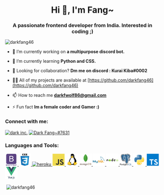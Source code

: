 <h1 align="center">Hi 👋, I'm Fang~</h1>
<h3 align="center">A passionate frontend developer from India. Interested in coding ;)</h3>

<p align="left"> <img src="https://komarev.com/ghpvc/?username=darkfang46&label=Profile%20views&color=0e75b6&style=flat" alt="darkfang46" /> </p>

- 🔭 I’m currently working on **a multipurpose discord bot.**

- 🌱 I’m currently learning **Python and CSS.**

- 👯 Looking for collaboration? **Dm me on discord : Kurai Kiba#0002**

- 👨‍💻 All of my projects are available at [https://github.com/darkfang46](https://github.com/darkfang46)

- 📫 How to reach me **darkfwolf86@gmail.com**

- ⚡ Fun fact **Im a female coder and Gamer :)**

<h3 align="left">Connect with me:</h3>
<p align="left">
<a href="https://www.youtube.com/c/dark inc." target="blank"><img align="center" src="https://cdn.jsdelivr.net/npm/simple-icons@3.0.1/icons/youtube.svg" alt="dark inc." height="30" width="40" /></a>
<a href="https://discord.gg/Dark Fang~#7631" target="blank"><img align="center" src="https://cdn.jsdelivr.net/npm/simple-icons@3.0.1/icons/discord.svg" alt="Dark Fang~#7631" height="30" width="40" /></a>
</p>

<h3 align="left">Languages and Tools:</h3>
<p align="left"> <a href="https://getbootstrap.com" target="_blank"> <img src="https://raw.githubusercontent.com/devicons/devicon/master/icons/bootstrap/bootstrap-plain-wordmark.svg" alt="bootstrap" width="40" height="40"/> </a> <a href="https://www.w3schools.com/css/" target="_blank"> <img src="https://raw.githubusercontent.com/devicons/devicon/master/icons/css3/css3-original-wordmark.svg" alt="css3" width="40" height="40"/> </a> <a href="https://heroku.com" target="_blank"> <img src="https://www.vectorlogo.zone/logos/heroku/heroku-icon.svg" alt="heroku" width="40" height="40"/> </a> <a href="https://developer.mozilla.org/en-US/docs/Web/JavaScript" target="_blank"> <img src="https://raw.githubusercontent.com/devicons/devicon/master/icons/javascript/javascript-original.svg" alt="javascript" width="40" height="40"/> </a> <a href="https://www.linux.org/" target="_blank"> <img src="https://raw.githubusercontent.com/devicons/devicon/master/icons/linux/linux-original.svg" alt="linux" width="40" height="40"/> </a> <a href="https://www.mongodb.com/" target="_blank"> <img src="https://raw.githubusercontent.com/devicons/devicon/master/icons/mongodb/mongodb-original-wordmark.svg" alt="mongodb" width="40" height="40"/> </a> <a href="https://www.mysql.com/" target="_blank"> <img src="https://raw.githubusercontent.com/devicons/devicon/master/icons/mysql/mysql-original-wordmark.svg" alt="mysql" width="40" height="40"/> </a> <a href="https://nodejs.org" target="_blank"> <img src="https://raw.githubusercontent.com/devicons/devicon/master/icons/nodejs/nodejs-original-wordmark.svg" alt="nodejs" width="40" height="40"/> </a> <a href="https://www.postgresql.org" target="_blank"> <img src="https://raw.githubusercontent.com/devicons/devicon/master/icons/postgresql/postgresql-original-wordmark.svg" alt="postgresql" width="40" height="40"/> </a> <a href="https://www.python.org" target="_blank"> <img src="https://raw.githubusercontent.com/devicons/devicon/master/icons/python/python-original.svg" alt="python" width="40" height="40"/> </a> <a href="https://www.typescriptlang.org/" target="_blank"> <img src="https://raw.githubusercontent.com/devicons/devicon/master/icons/typescript/typescript-original.svg" alt="typescript" width="40" height="40"/> </a> <a href="https://vuejs.org/" target="_blank"> <img src="https://raw.githubusercontent.com/devicons/devicon/master/icons/vuejs/vuejs-original-wordmark.svg" alt="vuejs" width="40" height="40"/> </a> </p>

<p>&nbsp;<img align="center" src="https://github-readme-stats.vercel.app/api?username=darkfang46&show_icons=true&locale=en" alt="darkfang46" /></p>
